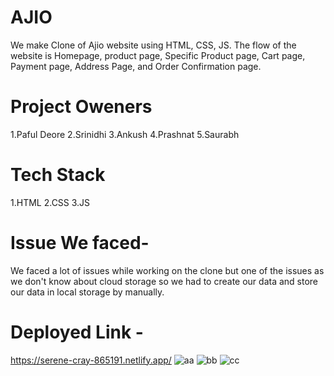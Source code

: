 # AJIO
We make Clone of Ajio website using HTML, CSS, JS. The flow of the website is Homepage, product page, Specific Product page, Cart page, Payment page, Address Page, and Order Confirmation page.

# Project Oweners 
1.Paful Deore
2.Srinidhi 
3.Ankush
4.Prashnat
5.Saurabh

# Tech Stack
1.HTML
2.CSS
3.JS

# Issue We faced-
We faced a lot of issues while working on the clone but one of the issues as we don't know
about cloud storage so we had to create our data and store our data in local storage by manually.

# Deployed Link - 
https://serene-cray-865191.netlify.app/
![aa](https://user-images.githubusercontent.com/91863686/158535659-aefa2954-ba33-4054-9ad4-4df2d1130b11.JPG)
![bb](https://user-images.githubusercontent.com/91863686/158535691-0a640a02-0cf7-4a48-ba64-fb556e47947e.JPG)
![cc](https://user-images.githubusercontent.com/91863686/158535723-a01a5a22-5b89-4a88-9dc8-10c02260c572.JPG)

